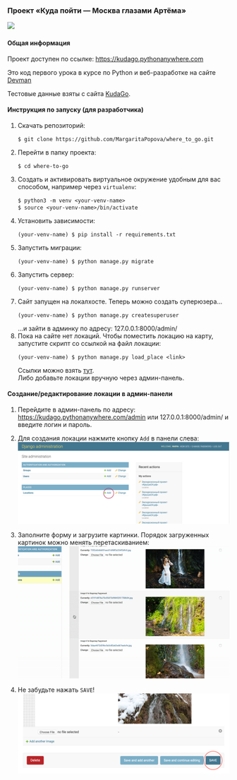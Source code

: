 ### Проект «Куда пойти — Москва глазами Артёма»    
![](static/ezgif-4-d136f2239bdc.gif)
#### Общая информация   
Проект доступен по ссылке: https://kudago.pythonanywhere.com

Это код первого урока в курсе по Python и веб-разработке на сайте [Devman](https://dvmn.org)

Тестовые данные взяты с сайта [KudaGo](https://kudago.com/).

#### Инструкция по запуску (для разработчика)   
1. Скачать репозиторий: 
   ```
   $ git clone https://github.com/MargaritaPopova/where_to_go.git
   ```
2. Перейти в папку проекта:
   ```
   $ cd where-to-go
   ```
3. Создать и активировать виртуальное окружение удобным для вас способом, например через ```virtualenv```:
   ```
   $ python3 -m venv <your-venv-name>
   $ source <your-venv-name>/bin/activate
   ```
4. Установить зависимости:
   ```
   (your-venv-name) $ pip install -r requirements.txt
   ```
5. Запустить миграции:
    ```
   (your-venv-name) $ python manage.py migrate
   ```
6. Запустить сервер:
    ```
   (your-venv-name) $ python manage.py runserver
   ```
7. Сайт запущен на локалхосте. Теперь можно создать суперюзера...
    ```
   (your-venv-name) $ python manage.py createsuperuser
   ```
   ...и зайти в админку по адресу: 127.0.0.1:8000/admin/
8. Пока на сайте нет локаций. Чтобы поместить локацию на карту, запустите скрипт cо ссылкой на файл локации:
    ```
   (your-venv-name) $ python manage.py load_place <link>
   ```
   Ссылки можно взять [тут](links.txt).   
   Либо добавьте локации вручную через админ-панель. 

#### Создание/редактирование локации в админ-панели   

1. Перейдите в админ-панель по адресу: https://kudago.pythonanywhere.com/admin или 127.0.0.1:8000/admin/ и введите логин и пароль.

1. Для создания локации нажмите кнопку ```Add``` в панели слева:
 ![](static/Screenshot%202021-02-14%20at%2000.44.17.png)
2. Заполните форму и загрузите картинки. Порядок загруженных картинок можно менять перетаскиванием:   
![](static/ezgif-4-d68f28a12df8.gif)
3. Не забудьте нажать ```SAVE```!
![](static/Screenshot%202021-02-14%20at%2012.52.36.png)
